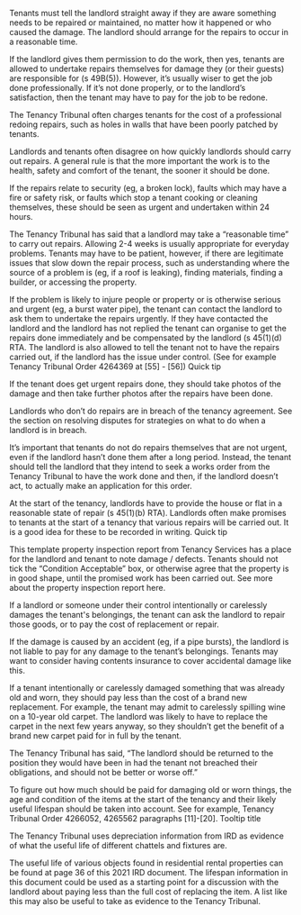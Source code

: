 

Tenants must tell the landlord straight away if they are aware something needs to be repaired or maintained, no matter how it happened or who caused the damage. The landlord should arrange for the repairs to occur in a reasonable time.

If the landlord gives them permission to do the work, then yes, tenants are allowed to undertake repairs themselves for damage they (or their guests) are responsible for (s 49B(5)). However, it’s usually wiser to get the job done professionally. If it’s not done properly, or to the landlord’s satisfaction, then the tenant may have to pay for the job to be redone.

The Tenancy Tribunal often charges tenants for the cost of a professional redoing repairs, such as holes in walls that have been poorly patched by tenants.

Landlords and tenants often disagree on how quickly landlords should carry out repairs. A general rule is that the more important the work is to the health, safety and comfort of the tenant, the sooner it should be done.

If the repairs relate to security (eg, a broken lock), faults which may have a fire or safety risk, or faults which stop a tenant cooking or cleaning themselves, these should be seen as urgent and undertaken within 24 hours.

The Tenancy Tribunal has said that a landlord may take a “reasonable time” to carry out repairs. Allowing 2-4 weeks is usually appropriate for everyday problems. Tenants may have to be patient, however, if there are legitimate issues that slow down the repair process, such as understanding where the source of a problem is (eg, if a roof is leaking), finding materials, finding a builder, or accessing the property.

If the problem is likely to injure people or property or is otherwise serious and urgent (eg, a burst water pipe), the tenant can contact the landlord to ask them to undertake the repairs urgently. If they have contacted the landlord and the landlord has not replied the tenant can organise to get the repairs done immediately and be compensated by the landlord (s 45(1)(d) RTA. The landlord is also allowed to tell the tenant not to have the repairs carried out, if the landlord has the issue under control. (See for example Tenancy Tribunal Order 4264369 at [55] - [56])
Quick tip

If the tenant does get urgent repairs done, they should take photos of the damage and then take further photos after the repairs have been done.

Landlords who don’t do repairs are in breach of the tenancy agreement. See the section on resolving disputes for strategies on what to do when a landlord is in breach.

It’s important that tenants do not do repairs themselves that are not urgent, even if the landlord hasn’t done them after a long period. Instead, the tenant should tell the landlord that they intend to seek a works order from the Tenancy Tribunal to have the work done and then, if the landlord doesn’t act, to actually make an application for this order.

At the start of the tenancy, landlords have to provide the house or flat in a reasonable state of repair (s 45(1)(b) RTA). Landlords often make promises to tenants at the start of a tenancy that various repairs will be carried out. It is a good idea for these to be recorded in writing.
Quick tip

This template property inspection report from Tenancy Services has a place for the landlord and tenant to note damage / defects. Tenants should not tick the “Condition Acceptable” box, or otherwise agree that the property is in good shape, until the promised work has been carried out. See more about the property inspection report here.

If a landlord or someone under their control intentionally or carelessly damages the tenant's belongings, the tenant can ask the landlord to repair those goods, or to pay the cost of replacement or repair.

If the damage is caused by an accident (eg, if a pipe bursts), the landlord is not liable to pay for any damage to the tenant’s belongings. Tenants may want to consider having contents insurance to cover accidental damage like this.

If a tenant intentionally or carelessly damaged something that was already old and worn, they should pay less than the cost of a brand new replacement. For example, the tenant may admit to carelessly spilling wine on a 10-year old carpet. The landlord was likely to have to replace the carpet in the next few years anyway, so they shouldn’t get the benefit of a brand new carpet paid for in full by the tenant.

The Tenancy Tribunal has said, “The landlord should be returned to the position they would have been in had the tenant not breached their obligations, and should not be better or worse off.”

To figure out how much should be paid for damaging old or worn things, the age and condition of the items at the start of the tenancy and their likely useful lifespan should be taken into account. See for example, Tenancy Tribunal Order 4266052, 4265562 paragraphs [11]-[20].
Tooltip title

The Tenancy Tribunal uses depreciation information from IRD as evidence of what the useful life of different chattels and fixtures are.

The useful life of various objects found in residential rental properties can be found at page 36 of this 2021 IRD document. The lifespan information in this document could be used as a starting point for a discussion with the landlord about paying less than the full cost of replacing the item. A list like this may also be useful to take as evidence to the Tenancy Tribunal.
